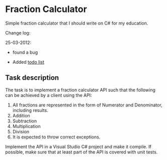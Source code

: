 ﻿Fraction Calculator
===================

Simple fraction calculator that I should write on C# for my education. 

Change log:

25-03-2012:

+ found a bug

+ Added [todo list](https://github.com/Kerogi/Fraction-Calculator/blob/master/TODO.markdown)

Task description
----------------

The task is to implement a fraction calculator API such that the following can be achieved by a client using the API:

1.	All fractions are represented in the form of Numerator and Denominator, including results.
2.	Addition
3.	Subtraction
4.	Multiplication
5.	Division
6.	It is expected to throw correct exceptions.


Implement the API in a Visual Studio C# project and make it compile. If possible, make sure that at least part of the API is covered with unit tests. 
